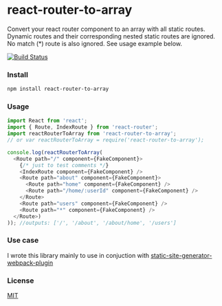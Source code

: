 # react-router-to-array

Convert your react router component to an array with all static routes.
Dynamic routes and their corresponding nested static routes are ignored.
No match (*) route is also ignored. See usage example below.

[![Build Status](https://api.travis-ci.org/alansouzati/react-router-to-array.svg)](https://travis-ci.org/alansouzati/react-router-to-array)

### Install

```sh
npm install react-router-to-array
```

### Usage

```javascript
import React from 'react';
import { Route, IndexRoute } from 'react-router';
import reactRouterToArray from 'react-router-to-array';
// or var reactRouterToArray = require('react-router-to-array');

console.log(reactRouterToArray(
  <Route path="/" component={FakeComponent}>
    {/* just to test comments */}
    <IndexRoute component={FakeComponent} />
    <Route path="about" component={FakeComponent}>
      <Route path="home" component={FakeComponent} />
      <Route path="/home/:userId" component={FakeComponent} />
    </Route>
    <Route path="users" component={FakeComponent} />
    <Route path="*" component={FakeComponent} />
  </Route>)
)); //outputs: ['/', '/about', '/about/home', '/users']
```

### Use case

I wrote this library mainly to use in conjuction with [static-site-generator-webpack-plugin](https://www.npmjs.com/package/static-site-generator-webpack-plugin)

### License

[MIT](https://github.com/alansouzati/react-router-to-array/blob/master/LICENSE)
